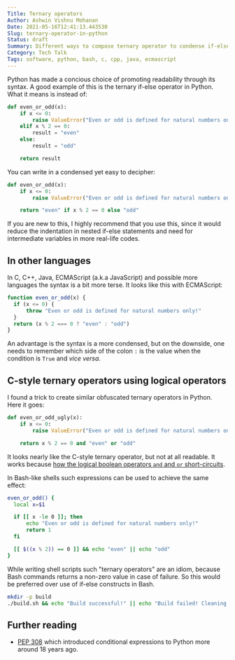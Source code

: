 ```yaml
---
Title: Ternary operators
Author: Ashwin Vishnu Mohanan
Date: 2021-05-16T12:41:13.443530
Slug: ternary-operator-in-python
Status: draft
Summary: Different ways to compose ternary operator to condense if-else statements into expressions in several programming languages
Category: Tech Talk
Tags: software, python, bash, c, cpp, java, ecmascript
---
```


Python has made a concious choice of promoting readability through its syntax.
A good example of this is the ternary if-else operator in Python. What it means
is instead of:

```python
def even_or_odd(x):
    if x <= 0:
        raise ValueError("Even or odd is defined for natural numbers only!")
    elif x % 2 == 0:
        result = "even"
    else:
        result = "odd"

    return result
```

You can write in a condensed yet easy to decipher:

```python
def even_or_odd(x):
    if x <= 0:
        raise ValueError("Even or odd is defined for natural numbers only!")

    return "even" if x % 2 == 0 else "odd"
```

If you are new to this, I highly recommend that you use this, since it would
reduce the indentation in nested if-else statements and need for intermediate
variables in more real-life codes.

## In other languages

In C, C++, Java, ECMAScript (a.k.a JavaScript) and possible more languages the
syntax is a bit more terse. It looks like this with ECMAScript:

```javascript
function even_or_odd(x) {
  if (x <= 0) {
      throw "Even or odd is defined for natural numbers only!"
  }
  return (x % 2 === 0 ? "even" : "odd")
}
```

An advantage is the syntax is a more condensed, but on the downside, one needs
to remember which side of the colon `:` is the value when the condition is
`True` and _vice versa_.

## C-style ternary operators using logical operators

I found a trick to create similar obfuscated ternary operators in Python. Here it goes:

```python
def even_or_odd_ugly(x):
    if x <= 0:
        raise ValueError("Even or odd is defined for natural numbers only!")

    return x % 2 == 0 and "even" or "odd"
```

It looks nearly like the C-style ternary operator, but not at all readable. It
works because [how the logical boolean operators `and` and `or`
short-circuits][bool-py].

In Bash-like shells such expressions can be used to achieve the same effect:

```bash
even_or_odd() {
  local x=$1

  if [[ x -le 0 ]]; then
      echo "Even or odd is defined for natural numbers only!"
      return 1
  fi

  [[ $((x % 2)) == 0 ]] && echo "even" || echo "odd"
}
```

While writing shell scripts such "ternary operators" are an idiom, because Bash
commands returns a non-zero value in case of failure. So this would be
preferred over use of if-else constructs in Bash.

```sh
mkdir -p build
./build.sh && echo "Build successful!" || echo "Build failed! Cleaning up ..." && rm -r build
```

## Further reading

- [PEP 308][308] which introduced conditional expressions to Python more around
  18 years ago.

[bool-py]: https://docs.python.org/3/library/stdtypes.html?#boolean-operations-and-or-not
[308]: https://www.python.org/dev/peps/pep-0308/

